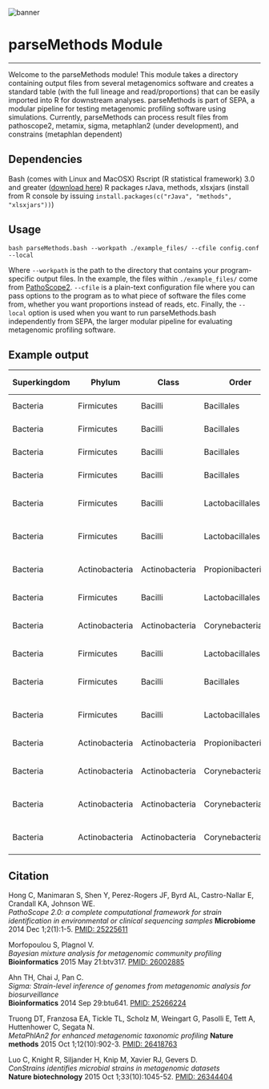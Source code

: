 ![banner](https://raw.githubusercontent.com/microgenomics/tutorials/master/img/microgenomics.png)
# parseMethods Module
-------------------------

Welcome to the parseMethods module! This module takes a directory containing output files from several metagenomics software and creates a standard table (with the full lineage and read/proportions) that can be easily imported into R for downstream analyses.
parseMethods is part of SEPA, a modular pipeline for testing metagenomic profiling software using simulations. Currently, parseMethods can process result files from pathoscope2, metamix, sigma, metaphlan2 (under development), and constrains (metaphlan dependent)

## Dependencies

Bash (comes with Linux and MacOSX)
Rscript (R statistical framework) 3.0 and greater ([download here](https://www.r-project.org))
R packages rJava, methods, xlsxjars (install from R console by issuing `install.packages(c("rJava", "methods", "xlsxjars"))`)


## Usage

    bash parseMethods.bash --workpath ./example_files/ --cfile config.conf --local

Where `--workpath` is the path to the directory that contains your program-specific output files. In the example, the files within `./example_files/` come from [PathoScope2](https://github.com/PathoScope/PathoScope). `--cfile` is a plain-text configuration file where you can pass options to the program as to what piece of software the files come from, whether you want proportions instead of reads, etc. Finally, the `--local` option is used when you want to run parseMethods.bash independently from SEPA, the larger modular pipeline for evaluating metagenomic profiling software.


## Example output

| Superkingdom | Phylum         | Class          | Order               | Family               | Genus             | Specie                     | Name                                 | ti      | ID1000-sam | ID150-sam | ID300-sam | ID75-sam |
|--------------|----------------|----------------|---------------------|----------------------|-------------------|----------------------------|--------------------------------------|---------|------------|-----------|-----------|----------|
| Bacteria     | Firmicutes     | Bacilli        | Bacillales          | Bacillaceae          | Bacillus          | Bacillus anthracis         | Bacillus anthracis str. CDC 684      | 568206  | 157496     | 155096    | 156413    | 157488   |
| Bacteria     | Firmicutes     | Bacilli        | Bacillales          | Bacillaceae          | Bacillus          | Bacillus anthracis         | Bacillus anthracis str. Ames         | 198094  | 1672       | 0         | 0         | 123      |
| Bacteria     | Firmicutes     | Bacilli        | Bacillales          | Bacillaceae          | Bacillus          | Bacillus anthracis         | Bacillus anthracis str. Sterne       | 260799  | 10         | 0         | 0         | 0        |
| Bacteria     | Firmicutes     | Bacilli        | Bacillales          | Bacillaceae          | Bacillus          | Bacillus anthracis         | Bacillus anthracis str. H9401        | 768494  | 0          | 0         | 0         | 1437     |
| Bacteria     | Firmicutes     | Bacilli        | Lactobacillales     | Streptococcaceae     | Streptococcus     | Streptococcus pneumoniae   | Streptococcus pneumoniae TCH8431/19A | 525381  | 5556       | 5362      | 5244      | 5266     |
| Bacteria     | Firmicutes     | Bacilli        | Lactobacillales     | Streptococcaceae     | Streptococcus     | Streptococcus pneumoniae   | Streptococcus pneumoniae ST556       | 1130804 | 20         | 0         | 0         | 0        |
| Bacteria     | Actinobacteria | Actinobacteria | Propionibacteriales | Propionibacteriaceae | Propionibacterium | Propionibacterium acnes    | Propionibacterium acnes KPA171202    | 267747  | 5544       | 5373      | 5320      | 5504     |
| Bacteria     | Firmicutes     | Bacilli        | Lactobacillales     | Lactobacillaceae     | Lactobacillus     | Lactobacillus crispatus    | Lactobacillus crispatus ST1          | 748671  | 0          | 5689      | 5586      | 5586     |
| Bacteria     | Actinobacteria | Actinobacteria | Corynebacteriales   | Mycobacteriaceae     | Mycobacterium     | Mycobacterium tuberculosis | Mycobacterium tuberculosis CDC1551   | 83331   | 0          | 12958     | 12758     | 12946    |
| Bacteria     | Firmicutes     | Bacilli        | Lactobacillales     | Streptococcaceae     | Streptococcus     | Streptococcus anginosus    | Streptococcus anginosus C238         | 862971  | 0          | 5850      | 5648      | 5887     |
| Bacteria     | Firmicutes     | Bacilli        | Bacillales          | Staphylococcaceae    | Staphylococcus    | Staphylococcus epidermidis | Staphylococcus epidermidis RP62A     | 176279  | 0          | 4349      | 4248      | 4314     |
| Bacteria     | Firmicutes     | Bacilli        | Lactobacillales     | Lactobacillaceae     | Lactobacillus     | Lactobacillus rhamnosus    | Lactobacillus rhamnosus ATCC 8530    | 1088720 | 0          | 741       | 624       | 707      |
| Bacteria     | Actinobacteria | Actinobacteria | Propionibacteriales | Propionibacteriaceae | Propionibacterium | Propionibacterium acnes    | Propionibacterium acnes 6609         | 1031709 | 0          | 0         | 0         | 3        |
| Bacteria     | Actinobacteria | Actinobacteria | Corynebacteriales   | Mycobacteriaceae     | Mycobacterium     | Mycobacterium tuberculosis | Mycobacterium tuberculosis KZN 605   | 478435  | 0          | 0         | 0         | 164      |
| Bacteria     | Actinobacteria | Actinobacteria | Corynebacteriales   | Mycobacteriaceae     | Mycobacterium     | Mycobacterium tuberculosis | Mycobacterium tuberculosis H37Ra     | 419947  | 0          | 0         | 0         | 9        |
| Bacteria     | Actinobacteria | Actinobacteria | Corynebacteriales   | Mycobacteriaceae     | Mycobacterium     | Mycobacterium tuberculosis | Mycobacterium tuberculosis H37Rv     | 83332   | 0          | 0         | 0         | 2        |

## Citation

Hong C, Manimaran S, Shen Y, Perez-Rogers JF, Byrd AL, Castro-Nallar E, Crandall KA, Johnson WE.  
*PathoScope 2.0: a complete computational framework for strain identification in environmental or clinical sequencing samples* 
**Microbiome** 2014 Dec 1;2(1):1-5.
[PMID: 25225611](http://www.ncbi.nlm.nih.gov/pubmed/25225611)  

Morfopoulou S, Plagnol V.  
*Bayesian mixture analysis for metagenomic community profiling*  
**Bioinformatics** 2015 May 21:btv317.
[PMID: 26002885](http://www.ncbi.nlm.nih.gov/pubmed/26002885)

Ahn TH, Chai J, Pan C.  
*Sigma: Strain-level inference of genomes from metagenomic analysis for biosurveillance*  
**Bioinformatics** 2014 Sep 29:btu641.
[PMID: 25266224](http://www.ncbi.nlm.nih.gov/pubmed/25266224)

Truong DT, Franzosa EA, Tickle TL, Scholz M, Weingart G, Pasolli E, Tett A, Huttenhower C, Segata N.  
*MetaPhlAn2 for enhanced metagenomic taxonomic profiling* 
**Nature methods** 2015 Oct 1;12(10):902-3.
[PMID: 26418763](http://www.ncbi.nlm.nih.gov/pubmed/26418763)

Luo C, Knight R, Siljander H, Knip M, Xavier RJ, Gevers D.   
*ConStrains identifies microbial strains in metagenomic datasets*  
**Nature biotechnology** 2015 Oct 1;33(10):1045-52.
[PMID: 26344404](http://www.ncbi.nlm.nih.gov/pubmed/26344404)
